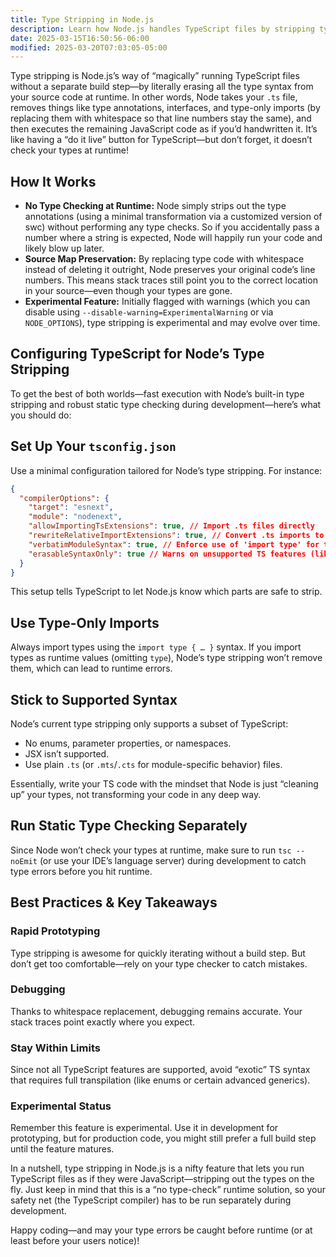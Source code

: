 ```yaml
---
title: Type Stripping in Node.js
description: Learn how Node.js handles TypeScript files by stripping types at runtime without a separate build step.
date: 2025-03-15T16:50:56-06:00
modified: 2025-03-20T07:03:05-05:00
---
```


Type stripping is Node.js’s way of “magically” running TypeScript files without a separate build step—by literally erasing all the type syntax from your source code at runtime. In other words, Node takes your `.ts` file, removes things like type annotations, interfaces, and type-only imports (by replacing them with whitespace so that line numbers stay the same), and then executes the remaining JavaScript code as if you’d handwritten it. It’s like having a “do it live” button for TypeScript—but don’t forget, it doesn’t check your types at runtime!

## How It Works

- **No Type Checking at Runtime:** Node simply strips out the type annotations (using a minimal transformation via a customized version of swc) without performing any type checks. So if you accidentally pass a number where a string is expected, Node will happily run your code and likely blow up later.
- **Source Map Preservation:** By replacing type code with whitespace instead of deleting it outright, Node preserves your original code’s line numbers. This means stack traces still point you to the correct location in your source—even though your types are gone.
- **Experimental Feature:** Initially flagged with warnings (which you can disable using `--disable-warning=ExperimentalWarning` or via `NODE_OPTIONS`), type stripping is experimental and may evolve over time.

## Configuring TypeScript for Node’s Type Stripping

To get the best of both worlds—fast execution with Node’s built-in type stripping and robust static type checking during development—here’s what you should do:

## Set Up Your `tsconfig.json`

Use a minimal configuration tailored for Node’s type stripping. For instance:

```json
{
  "compilerOptions": {
    "target": "esnext",
    "module": "nodenext",
    "allowImportingTsExtensions": true, // Import .ts files directly
    "rewriteRelativeImportExtensions": true, // Convert .ts imports to .js in output
    "verbatimModuleSyntax": true, // Enforce use of 'import type' for type-only imports
    "erasableSyntaxOnly": true // Warns on unsupported TS features (like enums, namespaces, etc.)
  }
}
```

This setup tells TypeScript to let Node.js know which parts are safe to strip.

## Use Type-Only Imports

Always import types using the `import type { … }` syntax. If you import types as runtime values (omitting `type`), Node’s type stripping won’t remove them, which can lead to runtime errors.

## Stick to Supported Syntax

Node’s current type stripping only supports a subset of TypeScript:

- No enums, parameter properties, or namespaces.
- JSX isn’t supported.
- Use plain `.ts` (or `.mts`/`.cts` for module-specific behavior) files.

Essentially, write your TS code with the mindset that Node is just “cleaning up” your types, not transforming your code in any deep way.

## Run Static Type Checking Separately

Since Node won’t check your types at runtime, make sure to run `tsc --noEmit` (or use your IDE’s language server) during development to catch type errors before you hit runtime.

## Best Practices & Key Takeaways

### Rapid Prototyping

Type stripping is awesome for quickly iterating without a build step. But don’t get too comfortable—rely on your type checker to catch mistakes.

### Debugging

Thanks to whitespace replacement, debugging remains accurate. Your stack traces point exactly where you expect.

### Stay Within Limits

Since not all TypeScript features are supported, avoid “exotic” TS syntax that requires full transpilation (like enums or certain advanced generics).

### Experimental Status

Remember this feature is experimental. Use it in development for prototyping, but for production code, you might still prefer a full build step until the feature matures.

In a nutshell, type stripping in Node.js is a nifty feature that lets you run TypeScript files as if they were JavaScript—stripping out the types on the fly. Just keep in mind that this is a “no type-check” runtime solution, so your safety net (the TypeScript compiler) has to be run separately during development.

Happy coding—and may your type errors be caught before runtime (or at least before your users notice)!
